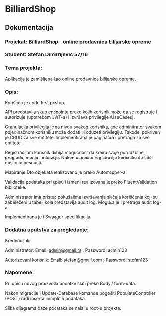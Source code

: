 # BilliardShop
## Dokumentacija
### Projekat: BilliardShop - online prodavnica bilijarske opreme
### Student: Stefan Dimitrijevic 57/16

### Tema projekta:
Aplikacija je zamišljena kao online prodavnica bilijarske opreme.

### Opis:
Korišćen je code first pristup.

API predstavlja skup endpointa preko kojih korisnik može da se registruje i autorizuje (upotrebom JWT-a) i izvršava privilegije (UseCases).

Granulacija privilegija je na nivou svakog korisnika, gde adminitrator svakom pojedinačnom korisniku može dodati ili oduzeti privilegiju.
Takođe, pokriven je CRUD za sve entitete. Implementirana je paginacija i pretraga za sve entitete.

Registracijom korisnik dobija mogućnost da kreira svoje porudžbine, pregleda, menja i otkazuje. Nakon uspešne registracije korisniku će stići mejl o uspešnosti.

Mapiranje Dto objekata realizovano je preko Automapper-a.

Validacija podataka pri upisu i izmeni realizovana je preko FluentValidation biblioteke.

Administrator ima pristup pokušajima izvršavanja slučaja korišćenja koji su zabeleženi u tabeli koja predstavlja audit log. Moguća je i pretraga audit log-a.

Implementirana je i Swagger specifikacija.

### Dodatna uputstva za pregledanje:

Kredencijali:

Administrator: Email: admin@gmail.rs ; Password: admin123

Autorizovani korisnik: Email: stefan@gmail.com ; Password: stefan123

### Napomene:

Pri upisu novog proizvoda podatke slati preko Body / form-data.

Nakon migracije i Update-Database komande pogoditi PopulateController (POST) radi inserta inicijalnih podataka.

Slika dijagrama baze podataka se nalai u root-u projekta.

